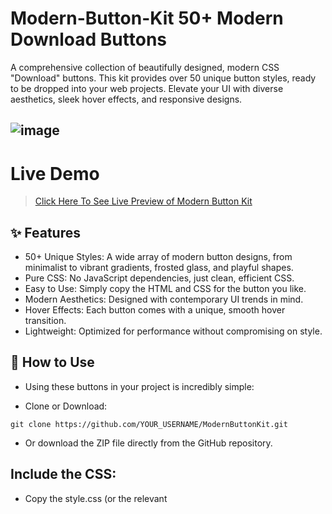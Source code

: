 # Modern-Button-Kit 50+ Modern Download Buttons

A comprehensive collection of beautifully designed, modern CSS "Download" buttons. This kit provides over 50 unique button styles, ready to be dropped into your web projects. Elevate your UI with diverse aesthetics, sleek hover effects, and responsive designs.

![image](https://github.com/user-attachments/assets/c1c60745-9e60-4ba9-a29c-74e3242abcd5)
---
# Live Demo
> [Click Here To See Live Preview of Modern Button Kit](http://khalid-randhawa.web.app/apps-projects/modern-button-kit.html)


## ✨ Features
- 50+ Unique Styles: A wide array of modern button designs, from minimalist to vibrant gradients, frosted glass, and playful shapes.
- Pure CSS: No JavaScript dependencies, just clean, efficient CSS.
- Easy to Use: Simply copy the HTML and CSS for the button you like.
- Modern Aesthetics: Designed with contemporary UI trends in mind.
- Hover Effects: Each button comes with a unique, smooth hover transition.
- Lightweight: Optimized for performance without compromising on style.
## 🚀 How to Use
- Using these buttons in your project is incredibly simple:

- Clone or Download:

```
git clone https://github.com/YOUR_USERNAME/ModernButtonKit.git
```
- Or download the ZIP file directly from the GitHub repository.

## Include the CSS:
- Copy the style.css (or the relevant <style> block content if you're using it directly) from this repository into your project. You can either:

- Directly copy the <style> block into the <head> section of your HTML file.
- Create a style.css file in your project and paste all the CSS into it, then link it in your HTML:

```
<link rel="stylesheet" href="path/to/your/style.css">
```
- Add the HTML:
- Browse through the modern-button-kit.html file (or your copied buttons.html file) in this repository. Find the button you want, copy its <button> tag, and paste it into your HTML where you want the button to appear.

### Example:

```
<button class="download-button button-primary">Download</button>
```
(Remember that the download-button class sets up basic styling, and additional classes like button-primary apply the unique styles.)

## 🎨 Button Showcase
Here's a sneak peek at some of the styles included in the kit:

(You can either embed a screenshot here or link to a live demo if you deploy it)

- Primary Blue (Solid, classic)
- Success Green (Vibrant, actionable)
- Gradient Purple-Pink (Eye-catching, modern)
- Pill Shape (Soft, friendly)
- Frosted Glass (Trendy, transparent)
- Teal Outline (Minimalist, elegant)
- Radiant Gold (Premium, bold)
- Skewed Rectangle (Unique, dynamic)
- Subtle 3D Push (Interactive, tactile)
- ...and many more!
## 🤝 Contributing
We welcome contributions to ModernButtonKit! If you have a beautiful button style you'd like to add:

- Fork this repository.
- Create a new branch (git checkout -b feature/your-new-button).
- Add your button's HTML and CSS.
- Commit your changes (git commit -m 'feat: Add new awesome button style').
- Push to the branch (git push origin feature/your-new-button).
- Open a Pull Request.
- Please ensure your code is clean, well-commented, and follows existing naming conventions.

## 📄 License
This project is licensed under the MIT License. See the LICENSE file for more details.

## 📞 Support
If you have any questions or need assistance, feel free to open an issue in this repository.


